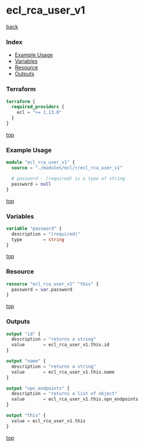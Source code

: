 # ecl_rca_user_v1

[back](../ecl.md)

### Index

- [Example Usage](#example-usage)
- [Variables](#variables)
- [Resource](#resource)
- [Outputs](#outputs)

### Terraform

```terraform
terraform {
  required_providers {
    ecl = ">= 1.13.0"
  }
}
```

[top](#index)

### Example Usage

```terraform
module "ecl_rca_user_v1" {
  source = "./modules/ecl/r/ecl_rca_user_v1"

  # password - (required) is a type of string
  password = null
}
```

[top](#index)

### Variables

```terraform
variable "password" {
  description = "(required)"
  type        = string
}
```

[top](#index)

### Resource

```terraform
resource "ecl_rca_user_v1" "this" {
  password = var.password
}
```

[top](#index)

### Outputs

```terraform
output "id" {
  description = "returns a string"
  value       = ecl_rca_user_v1.this.id
}

output "name" {
  description = "returns a string"
  value       = ecl_rca_user_v1.this.name
}

output "vpn_endpoints" {
  description = "returns a list of object"
  value       = ecl_rca_user_v1.this.vpn_endpoints
}

output "this" {
  value = ecl_rca_user_v1.this
}
```

[top](#index)